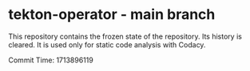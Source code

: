 # tekton-operator - main branch

This repository contains the frozen state of the repository.
Its history is cleared. It is used only for static code
analysis with Codacy.

Commit Time: 1713896119